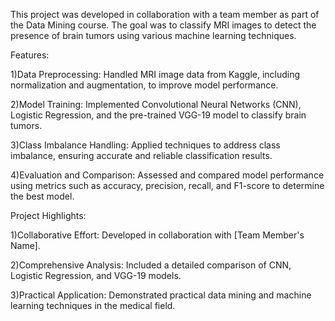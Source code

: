 This project was developed in collaboration with a team member as part of the Data Mining course. The goal was to classify MRI images to detect the presence of brain tumors using various machine learning techniques.

Features:

1)Data Preprocessing: Handled MRI image data from Kaggle, including normalization and augmentation, to improve model performance.

2)Model Training: Implemented Convolutional Neural Networks (CNN), Logistic Regression, and the pre-trained VGG-19 model to classify brain tumors.

3)Class Imbalance Handling: Applied techniques to address class imbalance, ensuring accurate and reliable classification results.

4)Evaluation and Comparison: Assessed and compared model performance using metrics such as accuracy, precision, recall, and F1-score to determine the best model.

Project Highlights:

1)Collaborative Effort: Developed in collaboration with [Team Member's Name].

2)Comprehensive Analysis: Included a detailed comparison of CNN, Logistic Regression, and VGG-19 models.

3)Practical Application: Demonstrated practical data mining and machine learning techniques in the medical field.
